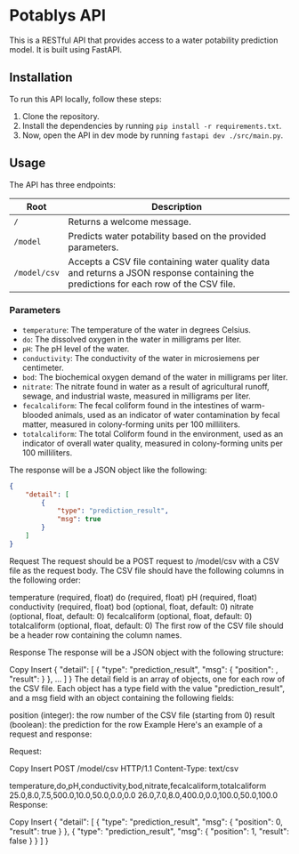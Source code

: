 # Potablys API

This is a RESTful API that provides access to a water potability prediction model. It is built using FastAPI.

## Installation

To run this API locally, follow these steps:

1. Clone the repository.
2. Install the dependencies by running `pip install -r requirements.txt`.
3. Now, open the API in dev mode by running `fastapi dev ./src/main.py`.

## Usage

The API has three endpoints:

| Root | Description |
|------|-------------|
| `/` | Returns a welcome message. |
| `/model` | Predicts water potability based on the provided parameters. |
| `/model/csv` | Accepts a CSV file containing water quality data and returns a JSON response containing the predictions for each row of the CSV file. |

### Parameters

- `temperature`: The temperature of the water in degrees Celsius.
- `do`: The dissolved oxygen in the water in milligrams per liter.
- `pH`: The pH level of the water.
- `conductivity`: The conductivity of the water in microsiemens per centimeter.
- `bod`: The biochemical oxygen demand of the water in milligrams per liter.
- `nitrate`: The nitrate found in water as a result of agricultural runoff, sewage, and industrial waste, measured in milligrams per liter.
- `fecalcaliform`: The fecal coliform found in the intestines of warm-blooded animals, used as an indicator of water contamination by fecal matter, measured in colony-forming units per 100 milliliters.
- `totalcaliform`: The total Coliform found in the environment, used as an indicator of overall water quality, measured in colony-forming units per 100 milliliters.

The response will be a JSON object like the following:

```json
{
	"detail": [
		{
			"type": "prediction_result",
			"msg": true
		}
	]
}
```

Request
The request should be a POST request to /model/csv with a CSV file as the request body. The CSV file should have the following columns in the following order:

temperature (required, float)
do (required, float)
pH (required, float)
conductivity (required, float)
bod (optional, float, default: 0)
nitrate (optional, float, default: 0)
fecalcaliform (optional, float, default: 0)
totalcaliform (optional, float, default: 0)
The first row of the CSV file should be a header row containing the column names.

Response
The response will be a JSON object with the following structure:

Copy
Insert
{
  "detail": [
    {
      "type": "prediction_result",
      "msg": {
        "position": <integer>,
        "result": <boolean>
      }
    },
    ...
  ]
}
The detail field is an array of objects, one for each row of the CSV file. Each object has a type field with the value "prediction_result", and a msg field with an object containing the following fields:

position (integer): the row number of the CSV file (starting from 0)
result (boolean): the prediction for the row
Example
Here's an example of a request and response:

Request:

Copy
Insert
POST /model/csv HTTP/1.1
Content-Type: text/csv

temperature,do,pH,conductivity,bod,nitrate,fecalcaliform,totalcaliform
25.0,8.0,7.5,500.0,10.0,50.0,0.0,0.0
26.0,7.0,8.0,400.0,0.0,100.0,50.0,100.0
Response:

Copy
Insert
{
  "detail": [
    {
      "type": "prediction_result",
      "msg": {
        "position": 0,
        "result": true
      }
    },
    {
      "type": "prediction_result",
      "msg": {
        "position": 1,
        "result": false
      }
    }
  ]
}

